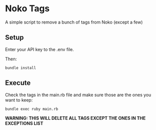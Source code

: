 # Noko Tags

A simple script to remove a bunch of tags from Noko (except a few)

## Setup

Enter your API key to the .env file.

Then: 

```
bundle install
```

## Execute

Check the tags in the main.rb file and make sure those are the ones you want to keep:

```
bundle exec ruby main.rb
```

**WARNING: THIS WILL DELETE ALL TAGS EXCEPT THE ONES IN THE EXCEPTIONS LIST**
